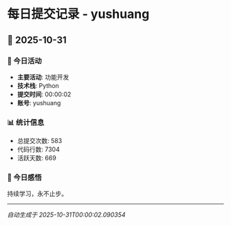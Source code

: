 # 每日提交记录 - yushuang

## 📅 2025-10-31

### 🎯 今日活动
- **主要活动**: 功能开发
- **技术栈**: Python
- **提交时间**: 00:00:02
- **账号**: yushuang

### 📊 统计信息
- 总提交次数: 583
- 代码行数: 7304
- 活跃天数: 669

### 💭 今日感悟
持续学习，永不止步。

---
*自动生成于 2025-10-31T00:00:02.090354*
